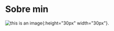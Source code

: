 # Sobre min

![this is an image](https://emojipedia-us.s3.amazonaws.com/source/skype/289/man_1f468.png){:height="30px" width="30px"}.